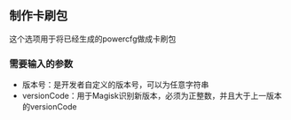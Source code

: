 ## 制作卡刷包
这个选项用于将已经生成的powercfg做成卡刷包

### 需要输入的参数
- 版本号：是开发者自定义的版本号，可以为任意字符串
- versionCode：用于Magisk识别新版本，必须为正整数，并且大于上一版本的versionCode

